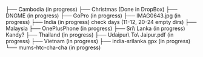 ├── Cambodia (in progress) 
├── Christmas (Done in DropBox)
├── DNGME (in progress)
├── GoPro (in progress)
├── IMAG0643.jpg (in progress)
├── India (in progress) check days (11-12, 20-24 empty dirs) 
├── Malaysia 
├── OnePlusPhone (in progress)
├── Sri\ Lanka (in progress) Kandy?
├── Thailand (in progress)
├── Udaipur\ To\ Jaipur.pdf (in progress)
├── Vietnam (in progress)
├── india-srilanka.gpx (in progress)
└── mums-htc-cha-cha (in progress)
